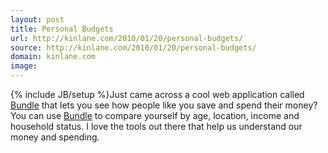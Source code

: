 ```yaml
---
layout: post
title: Personal Budgets
url: http://kinlane.com/2010/01/20/personal-budgets/
source: http://kinlane.com/2010/01/20/personal-budgets/
domain: kinlane.com
image: 
---
```

{% include JB/setup %}Just came across a cool web application called <a href="http://bundle.com/">Bundle</a> that lets you see how people like you save and spend their money? You can use <a href="http://bundle.com/">Bundle</a> to compare yourself by age, location, income and household status. I love the tools out there that help us understand our money and spending.